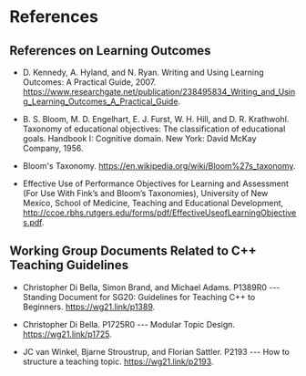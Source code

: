 # References

## References on Learning Outcomes

- D. Kennedy, A. Hyland, and N. Ryan.
  Writing and Using Learning Outcomes: A Practical Guide, 2007.
  <https://www.researchgate.net/publication/238495834_Writing_and_Using_Learning_Outcomes_A_Practical_Guide>.

- B. S. Bloom, M. D. Engelhart, E. J. Furst, W. H. Hill, and D. R. Krathwohl.
  Taxonomy of educational objectives: The classification of educational goals.
  Handbook I: Cognitive domain. New York: David McKay Company, 1956.

- Bloom's Taxonomy.
  <https://en.wikipedia.org/wiki/Bloom%27s_taxonomy>.

- Effective Use of Performance Objectives for Learning and Assessment
  (For Use With Fink’s and Bloom’s Taxonomies),
  University of New Mexico, School of Medicine, Teaching and Educational Development,
  <http://ccoe.rbhs.rutgers.edu/forms/pdf/EffectiveUseofLearningObjectives.pdf>.

## Working Group Documents Related to C++ Teaching Guidelines

- Christopher Di Bella, Simon Brand, and Michael Adams.
  P1389R0 ---
  Standing Document for SG20: Guidelines for Teaching C++ to Beginners.
  <https://wg21.link/p1389>.

- Christopher Di Bella.
  P1725R0 ---
  Modular Topic Design.
  <https://wg21.link/p1725>.

- JC van Winkel, Bjarne Stroustrup, and Florian Sattler.
  P2193 ---
  How to structure a teaching topic.
  <https://wg21.link/p2193>.

